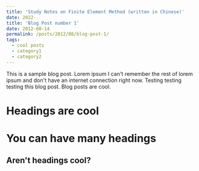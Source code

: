 ```yaml
---
title: 'Study Notes on Finite Element Method (written in Chinese)'
date: 2022-
title: 'Blog Post number 1'
date: 2012-08-14
permalink: /posts/2012/08/blog-post-1/
tags:
  - cool posts
  - category1
  - category2
---
```


<!-- Note 1: "https://zhuanlan.zhihu.com/p/499454118"
Note 2: "https://zhuanlan.zhihu.com/p/500310346"
Note 3: "https://zhuanlan.zhihu.com/p/514172222"
Note 4: "https://zhuanlan.zhihu.com/p/593504667" -->

This is a sample blog post. Lorem ipsum I can't remember the rest of lorem ipsum and don't have an internet connection right now. Testing testing testing this blog post. Blog posts are cool.

Headings are cool
======

You can have many headings
======

Aren't headings cool?
------
